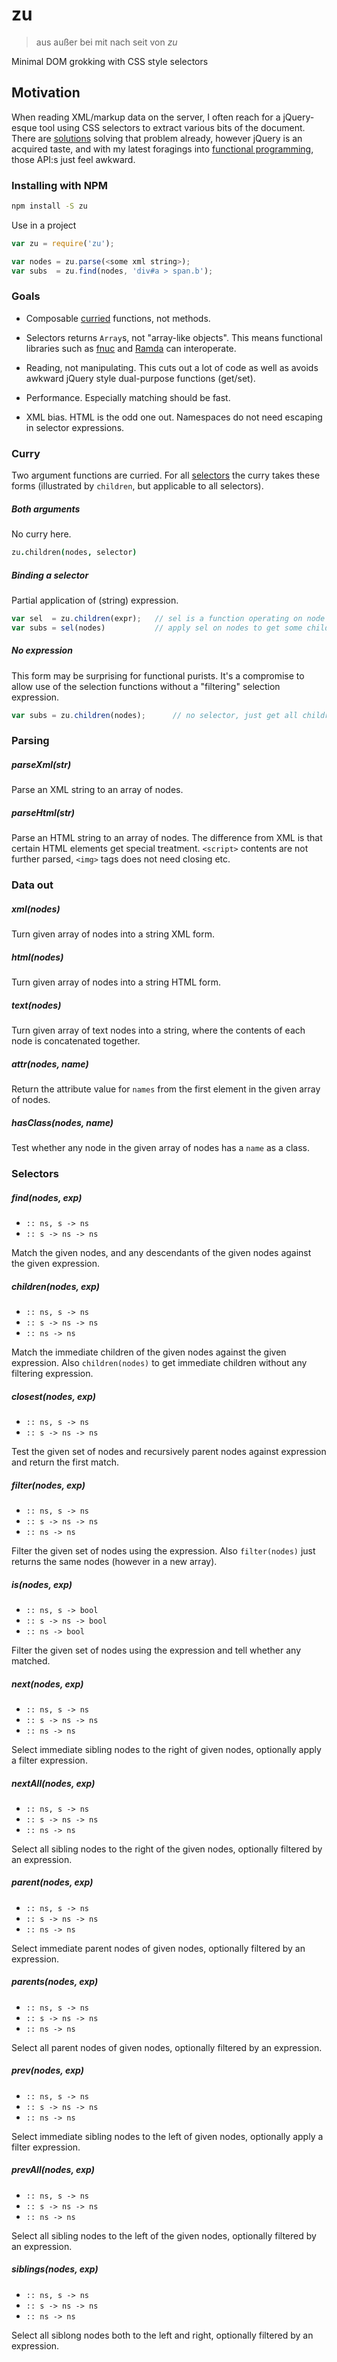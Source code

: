 zu
==

> aus außer bei mit nach seit von *zu*

Minimal DOM grokking with CSS style selectors

Motivation
----------

When reading XML/markup data on the server, I often reach for a
jQuery-esque tool using CSS selectors to extract various bits of the
document. There are [solutions][1] solving that problem already,
however jQuery is an acquired taste, and with my latest foragings into
[functional programming][2], those API:s just feel awkward.

### Installing with NPM

```bash
npm install -S zu
```

Use in a project

```javascript
var zu = require('zu');

var nodes = zu.parse(<some xml string>);
var subs  = zu.find(nodes, 'div#a > span.b');
```

### Goals

* Composable [curried][4] functions, not methods.

* Selectors returns `Array`s, not "array-like objects". This means
  functional libraries such as [fnuc][2] and [Ramda][3] can
  interoperate.

* Reading, not manipulating. This cuts out a lot of code as well as
  avoids awkward jQuery style dual-purpose functions (get/set).

* Performance. Especially matching should be fast.

* XML bias. HTML is the odd one out. Namespaces do not need escaping
  in selector expressions.

### Curry

Two argument functions are curried. For all [selectors](#selectors)
the curry takes these forms (illustrated by `children`, but applicable
to all selectors).

##### Both arguments

No curry here.

```coffee
zu.children(nodes, selector)
```

##### Binding a selector

Partial application of (string) expression.

```javascript
var sel  = zu.children(expr);   // sel is a function operating on node
var subs = sel(nodes)           // apply sel on nodes to get some children
```

##### No expression

This form may be surprising for functional purists. It's a compromise
to allow use of the selection functions without a "filtering"
selection expression.

```javascript
var subs = zu.children(nodes);      // no selector, just get all children
```


### Parsing

##### parseXml(str)

Parse an XML string to an array of nodes.

##### parseHtml(str)

Parse an HTML string to an array of nodes. The difference from XML is
that certain HTML elements get special treatment. `<script>` contents
are not further parsed, `<img>` tags does not need closing etc.



### Data out

##### xml(nodes)

Turn given array of nodes into a string XML form.

##### html(nodes)

Turn given array of nodes into a string HTML form.

##### text(nodes)

Turn given array of text nodes into a string, where the
contents of each node is concatenated together.

##### attr(nodes, name)

Return the attribute value for `names` from the first element in the
given array of nodes.

##### hasClass(nodes, name)

Test whether any node in the given array of nodes has a `name` as a
class.



### Selectors

##### find(nodes, exp)

* `:: ns, s -> ns`
* `:: s -> ns -> ns`

Match the given nodes, and any descendants of the given nodes against
the given expression.

##### children(nodes, exp)

* `:: ns, s -> ns`
* `:: s -> ns -> ns`
* `:: ns -> ns`

Match the immediate children of the given nodes against the given
expression. Also `children(nodes)` to get immediate children without
any filtering expression.

#####  closest(nodes, exp)

* `:: ns, s -> ns`
* `:: s -> ns -> ns`

Test the given set of nodes and recursively parent nodes against
expression and return the first match.

##### filter(nodes, exp)

* `:: ns, s -> ns`
* `:: s -> ns -> ns`
* `:: ns -> ns`

Filter the given set of nodes using the expression. Also
`filter(nodes)` just returns the same nodes (however in a new array).

##### is(nodes, exp)

* `:: ns, s -> bool`
* `:: s -> ns -> bool`
* `:: ns -> bool`

Filter the given set of nodes using the expression and tell whether
any matched.

##### next(nodes, exp)

* `:: ns, s -> ns`
* `:: s -> ns -> ns`
* `:: ns -> ns`

Select immediate sibling nodes to the right of given nodes, optionally
apply a filter expression.

##### nextAll(nodes, exp)

* `:: ns, s -> ns`
* `:: s -> ns -> ns`
* `:: ns -> ns`

Select all sibling nodes to the right of the given nodes, optionally
filtered by an expression.

##### parent(nodes, exp)

* `:: ns, s -> ns`
* `:: s -> ns -> ns`
* `:: ns -> ns`

Select immediate parent nodes of given nodes, optionally filtered by
an expression.

##### parents(nodes, exp)

* `:: ns, s -> ns`
* `:: s -> ns -> ns`
* `:: ns -> ns`

Select all parent nodes of given nodes, optionally filtered by an
expression.

##### prev(nodes, exp)

* `:: ns, s -> ns`
* `:: s -> ns -> ns`
* `:: ns -> ns`

Select immediate sibling nodes to the left of given nodes, optionally
apply a filter expression.

##### prevAll(nodes, exp)

* `:: ns, s -> ns`
* `:: s -> ns -> ns`
* `:: ns -> ns`

Select all sibling nodes to the left of the given nodes, optionally
filtered by an expression.

##### siblings(nodes, exp)

* `:: ns, s -> ns`
* `:: s -> ns -> ns`
* `:: ns -> ns`

Select all siblong nodes both to the left and right, optionally
filtered by an expression.


[1]: https://github.com/cheeriojs/cheerio "Cheerio"
[2]: https://github.com/algesten/fnuc     "fnuc"
[3]: https://github.com/ramda/ramda       "Ramda"
[4]: https://en.wikipedia.org/wiki/Currying "Curry"
